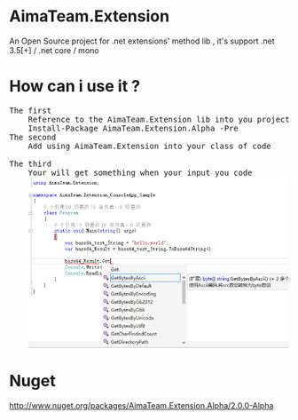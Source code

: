 # AimaTeam.Extension
An Open Source project for .net extensions' method lib , it's support .net 3.5[+] / .net core / mono
# How can i use it ?
<pre>
The first
	Reference to the AimaTeam.Extension lib into you project , you can like this
	Install-Package AimaTeam.Extension.Alpha -Pre
The second
	Add using AimaTeam.Extension into your class of code

The third
	Your will get something when your input you code 
	<img src="/docs/samples.png" />
</pre>
# Nuget
http://www.nuget.org/packages/AimaTeam.Extension.Alpha/2.0.0-Alpha
